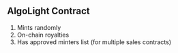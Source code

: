 ## AlgoLight Contract

1. Mints randomly
2. On-chain royalties
3. Has approved minters list (for multiple sales contracts)